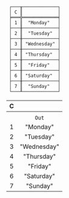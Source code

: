 ```text
 ┌───╥─────────────┐
 │ C ║             │
 ╞═══╬═════════════╡
 │ 1 ║  "Monday"   │
 ├───╫─────────────┤
 │ 2 ║  "Tuesday"  │
 ├───╫─────────────┤
 │ 3 ║ "Wednesday" │
 ├───╫─────────────┤
 │ 4 ║ "Thursday"  │
 ├───╫─────────────┤
 │ 5 ║  "Friday"   │
 ├───╫─────────────┤
 │ 6 ║ "Saturday"  │
 ├───╫─────────────┤
 │ 7 ║  "Sunday"   │
 └───╨─────────────┘
```

| C |             |
|:-:|:-----------:|
|   |             |
|   |    `Out`    |
| 1 |  "Monday"   |
| 2 |  "Tuesday"  |
| 3 | "Wednesday" |
| 4 | "Thursday"  |
| 5 |  "Friday"   |
| 6 | "Saturday"  |
| 7 |  "Sunday"   | 
